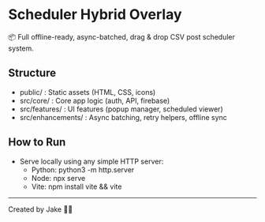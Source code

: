 # Scheduler Hybrid Overlay

📦 Full offline-ready, async-batched, drag & drop CSV post scheduler system.

## Structure
- public/ : Static assets (HTML, CSS, icons)
- src/core/ : Core app logic (auth, API, firebase)
- src/features/ : UI features (popup manager, scheduled viewer)
- src/enhancements/ : Async batching, retry helpers, offline sync

## How to Run
- Serve locally using any simple HTTP server:
  - Python: python3 -m http.server
  - Node: npx serve
  - Vite: npm install vite && vite

---
Created by Jake 🥷👾
